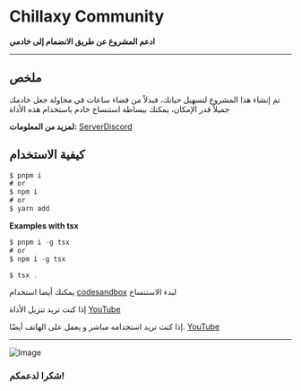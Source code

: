 # Chillaxy Community

**ادعم المشروع عن طريق الانضمام إلى خادمي**

---

## ملخص
تم إنشاء هذا المشروع لتسهيل حياتك، فبدلاً من قضاء ساعات في محاولة جعل خادمك جميلاً قدر الإمكان، يمكنك ببساطة استنساخ خادم باستخدام هذه الأداة

**لمزيد من المعلومات:** [ServerDiscord](https://discord.gg/jWqyCXUsF3)

## كيفية الاستخدام
```typescript
$ pnpm i
# or
$ npm i
# or
$ yarn add
```
**Examples with tsx**
```typescript
$ pnpm i -g tsx
# or
$ npm i -g tsx
```

```typescript
$ tsx .
```
يمكنك أيضا استخدام [codesandbox](https://codesandbox.io/dashboard/recent) لبدء الاستنساخ

إذا كنت تريد تنزيل الأداة [YouTube](https://www.youtube.com/watch?v=01quPcpr3eg&t=36s)

إذا كنت تريد استخدامه مباشر و يعمل على الهاتف أيضًا. [YouTube](https://www.youtube.com/watch?v=mBpyYZm4uzA&t=11s)

----

![Image](https://i.imgur.com/dbY87Wr.png)




### شكرا لدعمكم!
